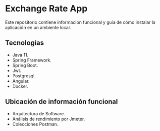 # Exchange Rate App

Este repositorio contiene información funcional y guía de cómo instalar la aplicación en un ambiente local.

## Tecnologías

* Java 11.
* Spring Framework.
* Spring Boot.
* Jwt.
* Postgresql.
* Angular.
* Docker.

## Ubicación de información funcional

* Arquitectura de Software.
* Análisis de rendimiento por Jmeter.
* Colecciones Postman.